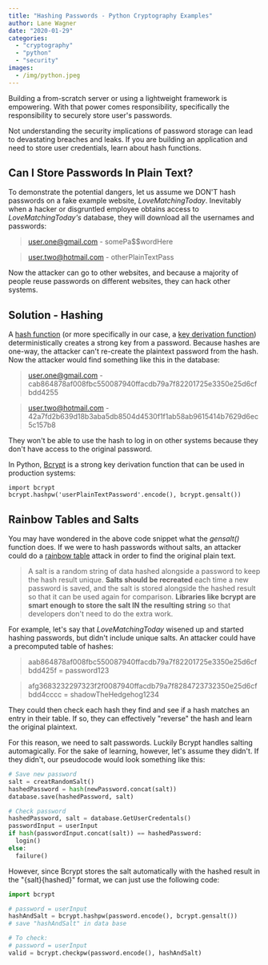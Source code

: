```yaml
---
title: "Hashing Passwords - Python Cryptography Examples"
author: Lane Wagner
date: "2020-01-29"
categories: 
  - "cryptography"
  - "python"
  - "security"
images:
  - /img/python.jpeg
---
```


Building a from-scratch server or using a lightweight framework is empowering. With that power comes responsibility, specifically the responsibility to securely store user's passwords.

Not understanding the security implications of password storage can lead to devastating breaches and leaks. If you are building an application and need to store user credentials, learn about hash functions.

## Can I Store Passwords In Plain Text?

To demonstrate the potential dangers, let us assume we DON'T hash passwords on a fake example website, _LoveMatchingToday_. Inevitably when a hacker or disgruntled employee obtains access to _LoveMatchingToday's_ database, they will download all the usernames and passwords:

> user.one@gmail.com - somePa$$wordHere

> user.two@hotmail.com - otherPlainTextPass

Now the attacker can go to other websites, and because a majority of people reuse passwords on different websites, they can hack other systems.

## Solution - Hashing

A [hash function](https://qvault.io/2020/01/01/very-basic-intro-to-hash-functions-sha-256-md-5-etc/) (or more specifically in our case, a [key derivation function](https://qvault.io/2019/12/30/very-basic-intro-to-key-derivation-functions-argon2-scrypt-etc/)) deterministically creates a strong key from a password. Because hashes are one-way, the attacker can't re-create the plaintext password from the hash. Now the attacker would find something like this in the database:

> user.one@gmail.com - cab864878af008fbc550087940ffacdb79a7f82201725e3350e25d6cfbdd4255

> user.two@hotmail.com - 42a7fd2b639d18b3aba5db8504d4530f1f1ab58ab9615414b7629d6ec5c157b8

They won't be able to use the hash to log in on other systems because they don't have access to the original password.

In Python, [Bcrypt](https://qvault.io/2020/08/24/bcrypt-step-by-step/) is a strong key derivation function that can be used in production systems:

```
import bcrypt
bcrypt.hashpw('userPlainTextPassword'.encode(), bcrypt.gensalt())
```

## Rainbow Tables and Salts

You may have wondered in the above code snippet what the _gensalt()_ function does. If we were to hash passwords without salts, an attacker could do a [rainbow table](https://en.wikipedia.org/wiki/Rainbow_table) attack in order to find the original plain text.

> A salt is a random string of data hashed alongside a password to keep the hash result unique. **Salts should be recreated** each time a new password is saved, and the salt is stored alongside the hashed result so that it can be used again for comparison. **Libraries like bcrypt are smart enough to store the salt IN the resulting string** so that developers don't need to do the extra work.

For example, let's say that _LoveMatchingToday_ wisened up and started hashing passwords, but didn't include unique salts. An attacker could have a precomputed table of hashes:

> aab864878af008fbc550087940ffacdb79a7f82201725e3350e25d6cfbdd425f = password123

> afg3683232297323f2f0087940ffacdb79a7f8284723732350e25d6cfbdd4cccc = shadowTheHedgehog1234

They could then check each hash they find and see if a hash matches an entry in their table. If so, they can effectively "reverse" the hash and learn the original plaintext.

For this reason, we need to salt passwords. Luckily Bcrypt handles salting automagically. For the sake of learning, however, let's assume they didn't. If they didn't, our pseudocode would look something like this:

```py
# Save new password
salt = creatRandomSalt()
hashedPassword = hash(newPassword.concat(salt))
database.save(hashedPassword, salt)

# Check password
hashedPassword, salt = database.GetUserCredentals()
passwordInput = userInput
if hash(passwordInput.concat(salt)) == hashedPassword:
  login()
else:
  failure()
```

However, since Bcrypt stores the salt automatically with the hashed result in the "{salt}{hashed}" format, we can just use the following code:

```py
import bcrypt

# password = userInput
hashAndSalt = bcrypt.hashpw(password.encode(), bcrypt.gensalt())
# save "hashAndSalt" in data base

# To check:
# password = userInput
valid = bcrypt.checkpw(password.encode(), hashAndSalt)
```
